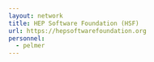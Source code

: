 ```yaml
---
layout: network
title: HEP Software Foundation (HSF)
url: https://hepsoftwarefoundation.org
personnel:
  - pelmer
---
```

